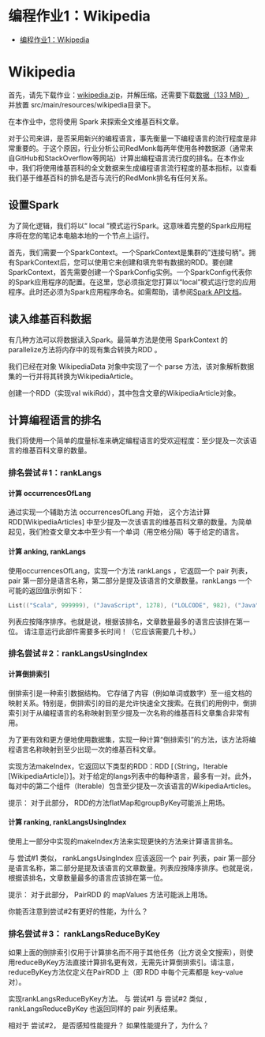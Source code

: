 编程作业1：Wikipedia
===================
- [编程作业1：Wikipedia](https://www.coursera.org/learn/scala-spark-big-data/programming/CfQX2/wikipedia)

# Wikipedia
首先，请先下载作业：[wikipedia.zip](http://alaska.epfl.ch/~dockermoocs/bigdata/wikipedia.zip)，并解压缩。还需要下载[数据（133 MB）](http://alaska.epfl.ch/~dockermoocs/bigdata/wikipedia.dat), 并放置 src/main/resources/wikipedia目录下。

在本作业中，您将使用 Spark 来探索全文维基百科文章。

对于公司来讲，是否采用新兴的编程语言，事先衡量一下编程语言的流行程度是非常重要的。于这个原因，行业分析公司RedMonk每两年使用各种数据源（通常来自GitHub和StackOverflow等网站）计算出编程语言流行度的排名。在本作业中，我们将使用维基百科的全文数据来生成编程语言流行程度的基本指标，以查看我们基于维基百科的排名是否与流行的RedMonk排名有任何关系。

## 设置Spark

为了简化逻辑，我们将以“ local ”模式运行Spark。这意味着完整的Spark应用程序将在您的笔记本电脑本地的一个节点上运行。

首先，我们需要一个SparkContext。一个SparkContext是集群的"连接句柄"。拥有SparkContext后，您可以使用它来创建和填充带有数据的RDD。要创建SparkContext，首先需要创建一个SparkConfig实例。一个SparkConfig代表你的Spark应用程序的配置。在这里，您必须指定您打算以“local”模式运行您的应用程序。此时还必须为Spark应用程序命名。如需帮助，请参阅[Spark API文档](https://spark.apache.org/docs/2.1.0/api/scala/index.html#org.apache.spark.package)。

## 读入维基百科数据

有几种方法可以将数据读入Spark。最简单方法是使用 SparkContext 的parallelize方法将内存中的现有集合转换为RDD 。 

我们已经在对象 WikipediaData 对象中实现了一个 parse 方法，该对象解析数据集的一行并将其转换为WikipediaArticle。

创建一个RDD（实现val wikiRdd），其中包含文章的WikipediaArticle对象。

## 计算编程语言的排名

我们将使用一个简单的度量标准来确定编程语言的受欢迎程度：至少提及一次该语言的维基百科文章的数量。

### 排名尝试＃1：rankLangs

#### 计算 occurrencesOfLang
通过实现一个辅助方法 occurrencesOfLang 开始， 这个方法计算 RDD[WikipediaArticles] 中至少提及一次该语言的维基百科文章的数量。为简单起见，我们检查文章文本中至少有一个单词（用空格分隔）等于给定的语言。

#### 计算 anking, rankLangs
使用occurrencesOfLang，实现一个方法 rankLangs ，它返回一个 pair 列表，pair 第一部分是语言名称，第二部分是提及该语言的文章数量。rankLangs 一个可能的返回值示例如下：

```scala
List(("Scala", 999999), ("JavaScript", 1278), ("LOLCODE", 982), ("Java", 42))
```

列表应按降序排序。也就是说，根据该排名，文章数量最多的语言应该排在第一位。
请注意运行此部件需要多长时间！（它应该需要几十秒。）

### 排名尝试＃2：rankLangsUsingIndex

#### 计算倒排索引
倒排索引是一种索引数据结构。 它存储了内容（例如单词或数字）至一组文档的映射关系。特别是，倒排索引的目的是允许快速全文搜索。在我们的用例中，倒排索引对于从编程语言的名称映射到至少提及一次名称的维基百科文章集合非常有用。

为了更有效和更方便地使用数据集，实现一种计算“倒排索引”的方法，该方法将编程语言名称映射到至少出现一次的维基百科文章。

实现方法makeIndex，它返回以下类型的RDD：RDD [（String，Iterable [WikipediaArticle]）]。对于给定的langs列表中的每种语言，最多有一对。此外，每对中的第二个组件（Iterable）包含至少提及一次该语言的WikipediaArticles。

提示： 对于此部分， RDD的方法flatMap和groupByKey可能派上用场。

#### 计算 ranking, rankLangsUsingIndex

使用上一部分中实现的makeIndex方法来实现更快的方法来计算语言排名。

与 尝试#1 类似， rankLangsUsingIndex 应该返回一个 pair 列表，pair 第一部分是语言名称，第二部分是提及该语言的文章数量。列表应按降序排序。也就是说，根据该排名，文章数量最多的语言应该排在第一位。

提示： 对于此部分， PairRDD 的 mapValues 方法可能派上用场。

你能否注意到尝试#2有更好的性能，为什么？

### 排名尝试＃3： rankLangsReduceByKey

如果上面的倒排索引仅用于计算排名而不用于其他任务（比方说全文搜索），则使用reduceByKey方法直接计算排名更有效，无需先计算倒排索引。请注意，reduceByKey方法仅定义在PairRDD 上（即 RDD 中每个元素都是 key-value 对）。

实现rankLangsReduceByKey方法。
与 尝试#1 与 尝试#2 类似 , rankLangsReduceByKey 也返回同样的 pair 列表结果。

相对于 尝试#2， 是否感知性能提升？ 如果性能提升了，为什么？


